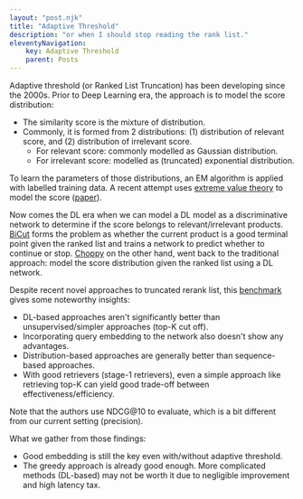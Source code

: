 ```yaml
---
layout: "post.njk"
title: "Adaptive Threshold" 
description: "or when I should stop reading the rank list."
eleventyNavigation:
    key: Adaptive Threshold
    parent: Posts
---
```


Adaptive threshold (or Ranked List Truncation) has been developing since the 2000s. Prior to Deep Learning era, the approach is to model the score distribution:

- The similarity score is the mixture of distribution.
- Commonly, it is formed from 2 distributions: (1) distribution of relevant score, and (2) distribution of irrelevant score. 
    - For relevant score: commonly modelled as Gaussian distribution.
    - For irrelevant score: modelled as (truncated) exponential distribution.

To learn the parameters of those distributions, an EM algorithm is applied with labelled training data. A recent attempt uses [extreme value theory](https://towardsdatascience.com/extreme-value-theory-in-a-nutshell-with-various-applications-3260b6a84316) to model the score ([paper](https://dl.acm.org/doi/pdf/10.1145/3539618.3592066)).

Now comes the DL era when we can model a DL model as a discriminative network to determine if the score belongs to relevant/irrelevant products. [BiCut](https://dl.acm.org/doi/abs/10.1145/3341981.3344234) forms the problem as whether the current product is a good terminal point given the ranked list and trains a network to predict whether to continue or stop. [Choppy](https://dl.acm.org/doi/pdf/10.1145/3626772.3657864) on the other hand, went back to the traditional approach: model the score distribution given the ranked list using a DL network.

Despite recent novel approaches to truncated rerank list, this [benchmark](https://dl.acm.org/doi/pdf/10.1145/3626772.3657864) gives some noteworthy insights:

-   DL-based approaches aren't significantly better than unsupervised/simpler approaches (top-K cut off). 
-   Incorporating query embedding to the network also doesn't show any advantages. 
-   Distribution-based approaches are generally better than sequence-based approaches.
-   With good retrievers (stage-1 retrievers), even a simple approach like retrieving top-K can yield good trade-off between effectiveness/efficiency.

Note that the authors use NDCG@10 to evaluate, which is a bit different from our current setting (precision).

What we gather from those findings: 

-   Good embedding is still the key even with/without adaptive threshold.
-   The greedy approach is already good enough. More complicated methods (DL-based) may not be worth it due to negligible improvement and high latency tax.
